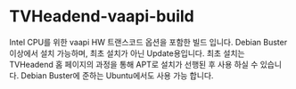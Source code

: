 # TVHeadend-vaapi-build
Intel CPU를 위한 vaapi HW 트랜스코드 옵션을 포함한 빌드 입니다.
Debian Buster 이상에서 설치 가능하며, 최초 설치가 아닌 Update용입니다.
최초 설치는 TVHeadend 홈 페이지의 과정을 통해 APT로 설치가 선행된 후 사용 하실 수 있습니다.
Debian Buster에 준하는 Ubuntu에서도 사용 가능 합니다.
